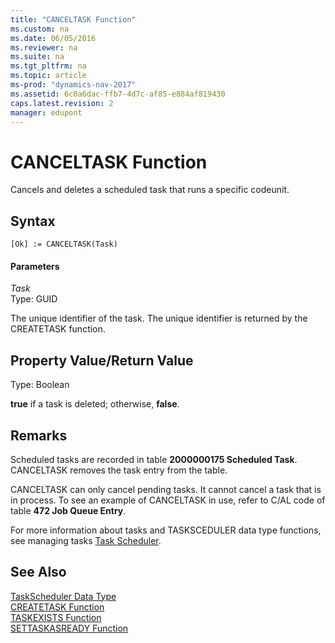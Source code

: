```yaml
---
title: "CANCELTASK Function"
ms.custom: na
ms.date: 06/05/2016
ms.reviewer: na
ms.suite: na
ms.tgt_pltfrm: na
ms.topic: article
ms-prod: "dynamics-nav-2017"
ms.assetid: 6c0a6dac-ffb7-4d7c-af85-e884af819430
caps.latest.revision: 2
manager: edupont
---
```

# CANCELTASK Function
Cancels and deletes a scheduled task that runs a specific codeunit.  
  
## Syntax  
  
```  
[Ok] := CANCELTASK(Task)  
```  
  
#### Parameters  
 *Task*  
 Type: GUID  
  
 The unique identifier of the task. The unique identifier is returned by the CREATETASK function.  
  
## Property Value/Return Value  
 Type: Boolean  
  
 **true** if a task is deleted; otherwise, **false**.  
  
## Remarks  
 Scheduled tasks are recorded in table **2000000175 Scheduled Task**. CANCELTASK removes the task entry from the table.  
  
 CANCELTASK can only cancel pending tasks. It cannot cancel a task that is in process. To see an example of CANCELTASK in use, refer to C/AL code of table **472 Job Queue Entry**.  
  
 For more information about tasks and TASKSCEDULER data type functions, see managing tasks [Task Scheduler](Task-Scheduler.md).  
  
## See Also  
 [TaskScheduler Data Type](TaskScheduler-Data-Type.md)   
 [CREATETASK Function](CREATETASK-Function.md)   
 [TASKEXISTS Function](TASKEXISTS-Function.md)   
 [SETTASKASREADY Function](SETTASKASREADY-Function.md)